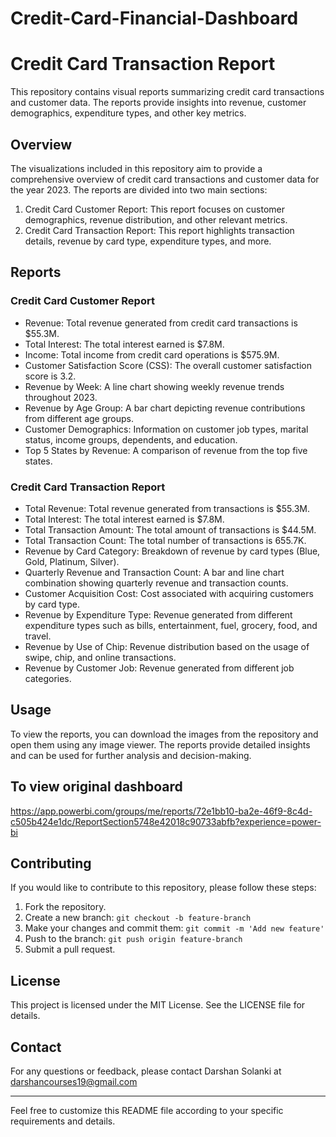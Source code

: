 # Credit-Card-Financial-Dashboard

# Credit Card Transaction Report

This repository contains visual reports summarizing credit card transactions and customer data. The reports provide insights into revenue, customer demographics, expenditure types, and other key metrics.

## Overview

The visualizations included in this repository aim to provide a comprehensive overview of credit card transactions and customer data for the year 2023. The reports are divided into two main sections:

1. Credit Card Customer Report: This report focuses on customer demographics, revenue distribution, and other relevant metrics.
2. Credit Card Transaction Report: This report highlights transaction details, revenue by card type, expenditure types, and more.

## Reports

### Credit Card Customer Report

- Revenue: Total revenue generated from credit card transactions is $55.3M.
- Total Interest: The total interest earned is $7.8M.
- Income: Total income from credit card operations is $575.9M.
- Customer Satisfaction Score (CSS): The overall customer satisfaction score is 3.2.
- Revenue by Week: A line chart showing weekly revenue trends throughout 2023.
- Revenue by Age Group: A bar chart depicting revenue contributions from different age groups.
- Customer Demographics: Information on customer job types, marital status, income groups, dependents, and education.
- Top 5 States by Revenue: A comparison of revenue from the top five states.

### Credit Card Transaction Report

- Total Revenue: Total revenue generated from transactions is $55.3M.
- Total Interest: The total interest earned is $7.8M.
- Total Transaction Amount: The total amount of transactions is $44.5M.
- Total Transaction Count: The total number of transactions is 655.7K.
- Revenue by Card Category: Breakdown of revenue by card types (Blue, Gold, Platinum, Silver).
- Quarterly Revenue and Transaction Count: A bar and line chart combination showing quarterly revenue and transaction counts.
- Customer Acquisition Cost: Cost associated with acquiring customers by card type.
- Revenue by Expenditure Type: Revenue generated from different expenditure types such as bills, entertainment, fuel, grocery, food, and travel.
- Revenue by Use of Chip: Revenue distribution based on the usage of swipe, chip, and online transactions.
- Revenue by Customer Job: Revenue generated from different job categories.

## Usage

To view the reports, you can download the images from the repository and open them using any image viewer. The reports provide detailed insights and can be used for further analysis and decision-making.

## To view original dashboard

https://app.powerbi.com/groups/me/reports/72e1bb10-ba2e-46f9-8c4d-c505b424e1dc/ReportSection5748e42018c90733abfb?experience=power-bi

## Contributing

If you would like to contribute to this repository, please follow these steps:

1. Fork the repository.
2. Create a new branch: `git checkout -b feature-branch`
3. Make your changes and commit them: `git commit -m 'Add new feature'`
4. Push to the branch: `git push origin feature-branch`
5. Submit a pull request.

## License

This project is licensed under the MIT License. See the LICENSE file for details.

## Contact

For any questions or feedback, please contact Darshan Solanki at darshancourses19@gmail.com

---

Feel free to customize this README file according to your specific requirements and details.
